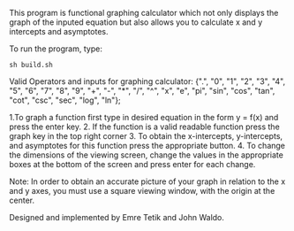 This program is functional graphing calculator which not only displays the graph of the inputed equation but also allows you to calculate x and y intercepts and asymptotes.

To run the program, type:
	
	sh build.sh

Valid Operators and inputs for graphing calculator: {".", "0", "1", "2", "3", "4", "5", "6", "7", "8", "9", "+", "-", "*", "/", "^", "x", "e", "pi", "sin", "cos", "tan", "cot", "csc", "sec", "log", "ln"};

1.To graph a function first type in desired equation in the form y = f(x) and press the enter key.
2. If the function is a valid readable function press the graph key in the top right corner
3. To obtain the x-intercepts, y-intercepts, and asymptotes for this function press the appropriate button. 
4. To change the dimensions of the viewing screen, change the values in the appropriate boxes at the bottom of the screen and press enter for each change.

Note: In order to obtain an accurate picture of your graph in relation to the x and y axes, you must use a square viewing window, with the origin at the center.

Designed and implemented by Emre Tetik and John Waldo.